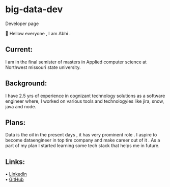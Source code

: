 # big-data-dev
Developer page 

👋 Hellow everyone , I am Abhi .
## Current: 
I am in the final semister of masters in Applied computer science at Northwest missouri state university.
## Background:
I have 2.5 yrs of experience in cognizant technology solutions as a software engineer where, I worked on various tools and technologyies like jira, snow, java and node. 
## Plans: 
Data is the oil in the present days , it has very prominent role . I aspire to become dataengineer in top tire company and make career out of it . As a part of my plan I started learning some tech stack that helps me in future.
## Links:
• [LinkedIn](https://www.linkedin.com/in/abhilash-ramavaram-30a23412b/) </br>
• [GitHub](https://github.com/AbhiRam0099)
